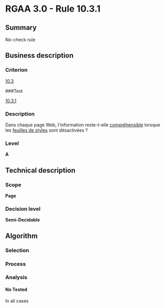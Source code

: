 # RGAA 3.0 -  Rule 10.3.1

## Summary

No-check rule

## Business description

### Criterion

[10.3](http://references.modernisation.gouv.fr/referentiel-technique-0#crit-10-3)

###Test

[10.3.1](http://disic.github.io/rgaa_referentiel_en/RGAA3.0_Criteria_English_version_v1.html#test-10-3-1)

### Description

Dans chaque page Web, l'information reste-t-elle <a href="http://references.modernisation.gouv.fr/referentiel-technique-0#mCoherentODL">compr&eacute;hensible</a> lorsque les <a href="http://references.modernisation.gouv.fr/referentiel-technique-0#mFeuilleStyle">feuilles de styles</a> sont d&eacute;sactiv&eacute;es ?

### Level

**A**

## Technical description

### Scope

**Page**

### Decision level

**Semi-Decidable**

## Algorithm

### Selection

### Process

### Analysis

#### No Tested 

In all cases

